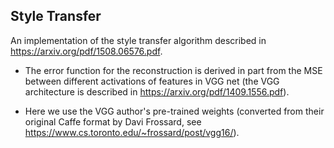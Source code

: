 ## Style Transfer

An implementation of the style transfer algorithm described in https://arxiv.org/pdf/1508.06576.pdf. 

- The error function for the reconstruction is derived in part from the MSE between different activations of features in
VGG net (the VGG architecture is described in https://arxiv.org/pdf/1409.1556.pdf). 

- Here we use the VGG author's pre-trained weights (converted from their original Caffe format by Davi Frossard, see https://www.cs.toronto.edu/~frossard/post/vgg16/).
